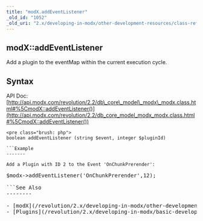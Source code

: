 ```yaml
---
title: "modX.addEventListener"
_old_id: "1052"
_old_uri: "2.x/developing-in-modx/other-development-resources/class-reference/modx/modx.addeventlistener"
---
```


modX::addEventListener
----------------------

Add a plugin to the eventMap within the current execution cycle.

Syntax
------

API Doc: [http://api.modx.com/revolution/2.2/db\_core\_model\_modx\_modx.class.html#%5CmodX::addEventListener()](http://api.modx.com/revolution/2.2/db_core_model_modx_modx.class.html#%5CmodX::addEventListener())

```
<pre class="brush: php">
boolean addEventListener (string $event, integer $pluginId)

```Example
-------

Add a Plugin with ID 2 to the Event 'OnChunkPrerender':

```
<pre class="brush: php">
$modx->addEventListener('OnChunkPrerender',12);

```See Also
--------

- [modX](/revolution/2.x/developing-in-modx/other-development-resources/class-reference/modx "modX")
- [Plugins](/revolution/2.x/developing-in-modx/basic-development/plugins "Plugins")